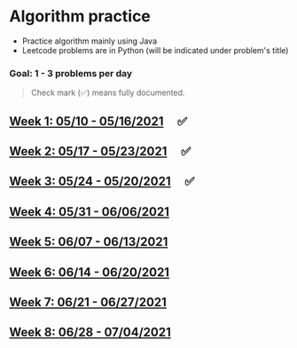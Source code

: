 # Algorithm practice
* Practice algorithm mainly using Java
* Leetcode problems are in Python (will be indicated under problem's title)

### Goal: 1 - 3 problems per day

> Check mark (✅) means fully documented.

## [Week 1: 05/10 - 05/16/2021](week1_05.10-05.16.21.md) &nbsp; &nbsp; ✅
## [Week 2: 05/17 - 05/23/2021](week2_05.17-05.23.21.md) &nbsp; &nbsp; ✅
## [Week 3: 05/24 - 05/20/2021](week3_05.24-05.30.21.md) &nbsp; &nbsp; ✅
## [Week 4: 05/31 - 06/06/2021](week4_05.31-06.06.21.md)
## [Week 5: 06/07 - 06/13/2021](week5_06.07-06.13.21.md)
## [Week 6: 06/14 - 06/20/2021](week6_06.14-06.20.21.md)
## [Week 7: 06/21 - 06/27/2021](week7_06.21-06.27.21.md)
## [Week 8: 06/28 - 07/04/2021](week8_06.28-07.04.21.md)
